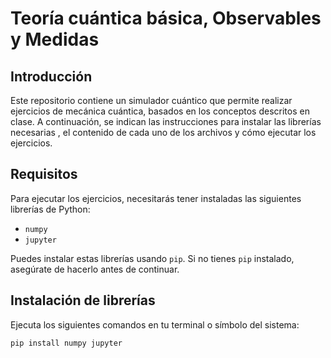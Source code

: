 # Teoría cuántica básica, Observables y Medidas
## Introducción

Este repositorio contiene un simulador cuántico que permite realizar ejercicios de mecánica cuántica, basados en los conceptos descritos en clase. A continuación, se indican las instrucciones para instalar las librerías necesarias , el contenido de cada uno de los archivos y cómo ejecutar los ejercicios.

## Requisitos

Para ejecutar los ejercicios, necesitarás tener instaladas las siguientes librerías de Python:

- `numpy`
- `jupyter`

Puedes instalar estas librerías usando `pip`. Si no tienes `pip` instalado, asegúrate de hacerlo antes de continuar.

## Instalación de librerías

Ejecuta los siguientes comandos en tu terminal o símbolo del sistema:

```bash
pip install numpy jupyter
